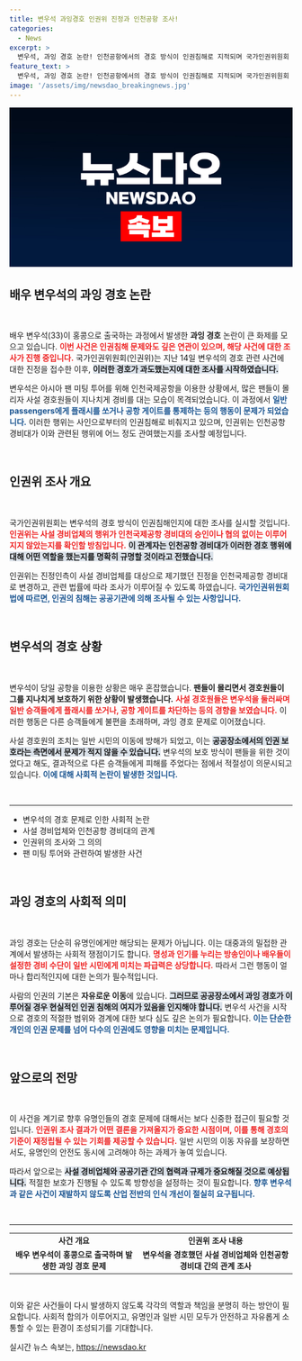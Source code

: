 ```yaml
---
title: 변우석 과잉경호 인권위 진정과 인천공항 조사!
categories:
  - News
excerpt: >
  변우석, 과잉 경호 논란! 인천공항에서의 경호 방식이 인권침해로 지적되며 국가인권위원회 조사 착수. 공항 경비대의 연루 여부는? 클릭하세요!
feature_text: >
  변우석, 과잉 경호 논란! 인천공항에서의 경호 방식이 인권침해로 지적되며 국가인권위원회 조사 착수. 공항 경비대의 연루 여부는? 클릭하세요!
image: '/assets/img/newsdao_breakingnews.jpg'
---
```


<p><img src="/assets/img/newsdao_breakingnews.jpg" alt="koreaapp 속보" /></p>

<h2 data-ke-size="size26">배우 변우석의 과잉 경호 논란</h2>

<p data-ke-size="size16">&nbsp;</p>

<p>배우 변우석(33)이 홍콩으로 출국하는 과정에서 발생한 <b>과잉 경호</b> 논란이 큰 화제를 모으고 있습니다. <b><span style="color: #ee2323;">이번 사건은 인권침해 문제와도 깊은 연관이 있으며, 해당 사건에 대한 조사가 진행 중입니다.</span></b> 국가인권위원회(인권위)는 지난 14일 변우석의 경호 관련 사건에 대한 진정을 접수한 이후, <b><span style="background-color: #21538527;">이러한 경호가 과도했는지에 대한 조사를 시작하였습니다.</span></b> </p>

<p>변우석은 아시아 팬 미팅 투어를 위해 인천국제공항을 이용한 상황에서, 많은 팬들이 몰리자 사설 경호원들이 지나치게 경비를 대는 모습이 목격되었습니다. 이 과정에서 <b><span style="color: #1a5490;">일반 passengers에게 플래시를 쏘거나 공항 게이트를 통제하는 등의 행동이 문제가 되었습니다.</span></b>  이러한 행위는 사인으로부터의 인권침해로 비춰지고 있으며, 인권위는 인천공항 경비대가 이와 관련된 행위에 어느 정도 관여했는지를 조사할 예정입니다.</p>

<p data-ke-size="size16">&nbsp;</p>

<h2 data-ke-size="size26">인권위 조사 개요</h2>

<p data-ke-size="size16">&nbsp;</p>

<p>국가인권위원회는 변우석의 경호 방식이 인권침해인지에 대한 조사를 실시할 것입니다. <b><span style="color: #ee2323;">인권위는 사설 경비업체의 행위가 인천국제공항 경비대의 승인이나 협의 없이는 이루어지지 않았는지를 확인할 방침입니다.</span></b> <b><span style="background-color: #21538527;">이 관계자는 인천공항 경비대가 이러한 경호 행위에 대해 어떤 역할을 했는지를 명확히 규명할 것이라고 전했습니다.</span></b> </p>

<p>인권위는 진정인측이 사설 경비업체를 대상으로 제기했던 진정을 인천국제공항 경비대로 변경하고, 관련 법률에 따라 조사가 이루어질 수 있도록 하였습니다. <b><span style="color: #1a5490;">국가인권위원회법에 따르면, 인권의 침해는 공공기관에 의해 조사될 수 있는 사항입니다.</span></b> </p>

<p data-ke-size="size16">&nbsp;</p>

<h2 data-ke-size="size26">변우석의 경호 상황</h2>

<p data-ke-size="size16">&nbsp;</p>

<p>변우석이 당일 공항을 이용한 상황은 매우 혼잡했습니다. <b>팬들이 몰리면서 경호원들이 그를 지나치게 보호하기 위한 상황이 발생했습니다.</b> <b><span style="color: #ee2323;">사설 경호원들은 변우석을 둘러싸며 일반 승객들에게 플래시를 쏘거나, 공항 게이트를 차단하는 등의 경향을 보였습니다.</span></b> 이러한 행동은 다른 승객들에게 불편을 초래하며, 과잉 경호 문제로 이어졌습니다. </p>

<p>사설 경호원의 조치는 일반 시민의 이동에 방해가 되었고, 이는 <b><span style="background-color: #21538527;">공공장소에서의 인권 보호라는 측면에서 문제가 적지 않을 수 있습니다.</span></b> 변우석의 보호 방식이 팬들을 위한 것이었다고 해도, 결과적으로 다른 승객들에게 피해를 주었다는 점에서 적절성이 의문시되고 있습니다. <b><span style="color: #1a5490;">이에 대해 사회적 논란이 발생한 것입니다.</span></b></p>

<p data-ke-size="size16">&nbsp;</p>

<hr>

<ul>
<li>변우석의 경호 문제로 인한 사회적 논란</li>
<li>사설 경비업체와 인천공항 경비대의 관계</li>
<li>인권위의 조사와 그 의의</li>
<li>팬 미팅 투어와 관련하여 발생한 사건</li>
</ul>

<p data-ke-size="size16">&nbsp;</p>

<h2 data-ke-size="size26">과잉 경호의 사회적 의미</h2>

<p data-ke-size="size16">&nbsp;</p>

<p>과잉 경호는 단순히 유명인에게만 해당되는 문제가 아닙니다. 이는 대중과의 밀접한 관계에서 발생하는 사회적 쟁점이기도 합니다. <b><span style="color: #ee2323;">명성과 인기를 누리는 방송인이나 배우들이 설정한 경비 수단이 일반 시민에게 미치는 파급력은 상당합니다.</span></b>  따라서 그런 행동이 얼마나 합리적인지에 대한 논의가 필수적입니다. </p>

<p>사람의 인권의 기본은 <b>자유로운 이동</b>에 있습니다. <b><span style="background-color: #21538527;">그러므로 공공장소에서 과잉 경호가 이루어질 경우 현실적인 인권 침해의 여지가 있음을 인지해야 합니다.</span></b> 변우석 사건을 시작으로 경호의 적절한 범위와 경계에 대한 보다 심도 깊은 논의가 필요합니다. <b><span style="color: #1a5490;">이는 단순한 개인의 인권 문제를 넘어 다수의 인권에도 영향을 미치는 문제입니다.</span></b> </p>

<p data-ke-size="size16">&nbsp;</p>

<h2 data-ke-size="size26">앞으로의 전망</h2>

<p data-ke-size="size16">&nbsp;</p>

<p>이 사건을 계기로 향후 유명인들의 경호 문제에 대해서는 보다 신중한 접근이 필요할 것입니다. <b><span style="color: #ee2323;">인권위 조사 결과가 어떤 결론을 가져올지가 중요한 시점이며, 이를 통해 경호의 기준이 재정립될 수 있는 기회를 제공할 수 있습니다.</span></b>  일반 시민의 이동 자유를 보장하면서도, 유명인의 안전도 동시에 고려해야 하는 과제가 놓여 있습니다. </p>

<p>따라서 앞으로는 <b><span style="background-color: #21538527;">사설 경비업체와 공공기관 간의 협력과 규제가 중요해질 것으로 예상됩니다.</span></b> 적절한 보호가 진행될 수 있도록 방향성을 설정하는 것이 필요합니다. <b><span style="color: #1a5490;">향후 변우석과 같은 사건이 재발하지 않도록 산업 전반의 인식 개선이 절실히 요구됩니다.</span></b> </p>

<p data-ke-size="size16">&nbsp;</p> 

<hr>

<table style="width: 100%;">
<tr>
<td style="text-align: center; height: 17px;"><b>사건 개요</b></td>
<td style="text-align: center; height: 17px;"><b>인권위 조사 내용</b></td>
</tr>
<tr>
<td style="text-align: center; height: 17px;"><b>배우 변우석이 홍콩으로 출국하며 발생한 과잉 경호 문제</b></td>
<td style="text-align: center; height: 17px;"><b>변우석을 경호했던 사설 경비업체와 인천공항 경비대 간의 관계 조사</b></td>
</tr>
</table>

<p data-ke-size="size16">&nbsp;</p> 

<p>이와 같은 사건들이 다시 발생하지 않도록 각각의 역할과 책임을 분명히 하는 방안이 필요합니다. 사회적 합의가 이루어지고, 유명인과 일반 시민 모두가 안전하고 자유롭게 소통할 수 있는 환경이 조성되기를 기대합니다.</p>
실시간 뉴스 속보는, <a href="https://newsdao.kr" rel="dofollow">https://newsdao.kr</a>


